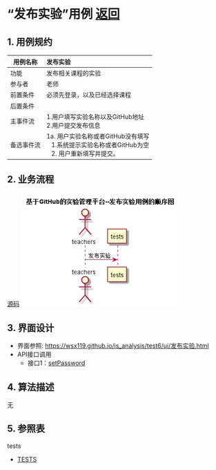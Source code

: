 <!-- markdownlint-disable MD033-->
<!-- 禁止MD033类型的警告 https://www.npmjs.com/package/markdownlint -->

# “发布实验”用例 [返回](../README.md)
## 1. 用例规约

|用例名称|发布实验|
|-------|:-------------|
|功能|发布相关课程的实验|
|参与者|老师|
|前置条件|必须先登录，以及已经选择课程|
|后置条件||
|主事件流| 1.用户填写实验名称以及GitHub地址<br/> 2.用户提交发布信息 |
|备选事件流|1a. 用户实验名称或者GitHub没有填写 <br/>&nbsp;&nbsp; 1.系统提示实验名称或者GitHub为空  <br/>&nbsp;&nbsp; 2. 用户重新填写并提交。 |

## 2. 业务流程
 [源码](../src/sequence发布实验puml)
![sequence1](../sequence发布实验.png)

## 3. 界面设计
- 界面参照: https://wsx119.github.io/is_analysis/test6/ui/发布实验.html
- API接口调用
    - 接口1：[setPassword](../接口/uploadTests.md)

## 4. 算法描述
   无

## 5. 参照表
tests
- [TESTS](../数据库设计.md/TESTS)
